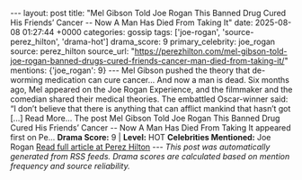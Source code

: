 --- layout: post title: "Mel Gibson Told Joe Rogan This Banned Drug Cured His Friends’ Cancer -- Now A Man Has Died From Taking It" date: 2025-08-08 01:27:44 +0000 categories: gossip tags: ['joe-rogan', 'source-perez_hilton', 'drama-hot'] drama_score: 9 primary_celebrity: joe_rogan source: perez_hilton source_url: "https://perezhilton.com/mel-gibson-told-joe-rogan-banned-drugs-cured-friends-cancer-man-died-from-taking-it/" mentions: {'joe_rogan': 9} --- Mel Gibson pushed the theory that de-worming medication can cure cancer… And now a man is dead. Six months ago, Mel appeared on the Joe Rogan Experience, and the filmmaker and the comedian shared their medical theories. The embattled Oscar-winner said: “I don’t believe that there is anything that can afflict mankind that hasn’t got [...] Read More... The post Mel Gibson Told Joe Rogan This Banned Drug Cured His Friends’ Cancer -- Now A Man Has Died From Taking It appeared first on Pe... **Drama Score:** 9 | **Level:** HOT **Celebrities Mentioned:** Joe Rogan [Read full article at Perez Hilton](https://perezhilton.com/mel-gibson-told-joe-rogan-banned-drugs-cured-friends-cancer-man-died-from-taking-it/) --- *This post was automatically generated from RSS feeds. Drama scores are calculated based on mention frequency and source reliability.*